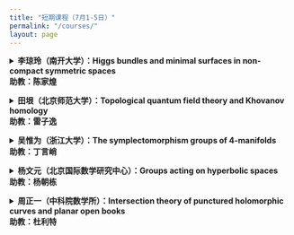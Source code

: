 ```yaml
---
title: "短期课程（7月1-5日）"
permalink: "/courses/"
layout: page
---
```




<p>
<details>
<summary><b>李琼玲（南开大学）：Higgs bundles and minimal surfaces in non-compact symmetric spaces
<br>
  助教：陈家煌</b>
</summary>
课程摘要：The non-Abelian Hodge correspondence relates polystable Higgs bundles over a Riemann surface with reductive representations from the surface group. The correspondence is through looking for harmonic metrics on Higgs bundles, making it harmonic bundle. Conformal harmonic bundles over a Riemann surface X correspond to equivariant minimal branched immersion from the universal cover of X to the symmetric space associated to GL(n,C). In this minicourse, we will explain the non-Abelian Hodge correspondence, and focus on studies related to equivariant minimal surfaces in non-compact symmetric spaces.
<br>
Part I: An introduction to the non-Abelian Hodge correspondence<br>
Part III: Various examples of minimal surfaces in non-compact symmetric space<br>
Part III: Anosov representations and Labourie's conjecture<br>
Part IV: Morse index and total curvature of minimal surfaces.
</details>
</p> 

<p>
  <details>
<summary><b>田垠（北京师范大学）：Topological quantum field theory and Khovanov homology
<br>
  助教：雷子逸</b></summary>
课程摘要：<br>
    Lecture 1. Jones and quantum group<br>
   Lecture 2. Topological quantum field theory and Khovanov homology (Kh)<br>
   Lecture 3. Categorified quantum group<br>
   Lecture 4. Application of Kh, symplectic Kh.
</details>
</p> 

<p>
<details>
<summary><b>吴惟为（浙江大学）：The symplectomorphism groups of 4-manifolds
<br>
  助教：丁言峭</b>
</summary>
课程摘要：<br>
1. The symplectomorphism group of S^2 x S^2<br>
2. Towards rational surfaces: ball-packings and symplectic genus<br>
3. Ball-swappings and uniqueness of Lagrangian spheres<br>
4. Kronheimer-McDuff's trick, the deformation of symplectomorphism groups
</details>
</p>

<p>
<details>
<summary><b>杨文元（北京国际数学研究中心）：Groups acting on hyperbolic spaces<br>
  助教：杨朝栋</b>
</summary>
课程摘要：通过双曲空间上等距群作用来研究离散群的几何和代数性质是几何群论中一个重要研究方向。本课程将首先介绍Gromov双曲空间的基本概念和理论，然后研究这类空间上的几何作用即双曲群，以及几何有限作用即相对双曲群这两大类负曲率群。这两类群的代表例子分别是负截面曲率的闭黎曼流形和体积有限黎曼流形的基本群。最后，我们将介绍更广的一类双曲空间上群作用称为无柱双曲群，这类群研究的驱动例子是曲面映射类群和自由群的外自同构群。熟悉经典2维和3维双曲几何将会对本课程内容理解更有助益。<br>
第一次课：Gromov双曲空间基本理论<br>
第二次课：Milnor-Svarc引理和双曲群<br>
第三次课：相对双曲群及例子<br>
第四次课：无柱双曲群概念及前沿介绍
</details>
</p> 

<p>
<details>
<summary><b>周正一（中科院数学所）：Intersection theory of punctured holomorphic curves and planar open books
<br>
  助教：杜利特</b>
</summary>
课程摘要：Using Wendl's theorem on planar open book as an example, we will introduce Siefring’s intersection theory for punctured holomorphic curves.
<br>
  Lecture 1: Open books, symplectic Lefschetz fibrations, Wendl’s theorem on planar open books and its applications in symplectic fillings.
<br>
   Lecture 2-3: Siefring’s intersection theory for punctured holomorphic curves.<br>
   Lecture 4: Proof of Wendl’s theorem.
</details>
</p> 
